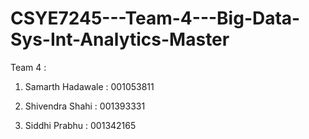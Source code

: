 # CSYE7245---Team-4---Big-Data-Sys-Int-Analytics-Master

Team 4 : 

1. Samarth Hadawale   :   001053811

2. Shivendra Shahi    :   001393331

3. Siddhi Prabhu      :   001342165
